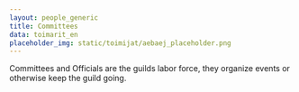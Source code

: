 ```yaml
---
layout: people_generic
title: Committees
data: toimarit_en
placeholder_img: static/toimijat/aebaej_placeholder.png
---
```

Committees and Officials are the guilds labor force, they organize events or otherwise keep the guild going.